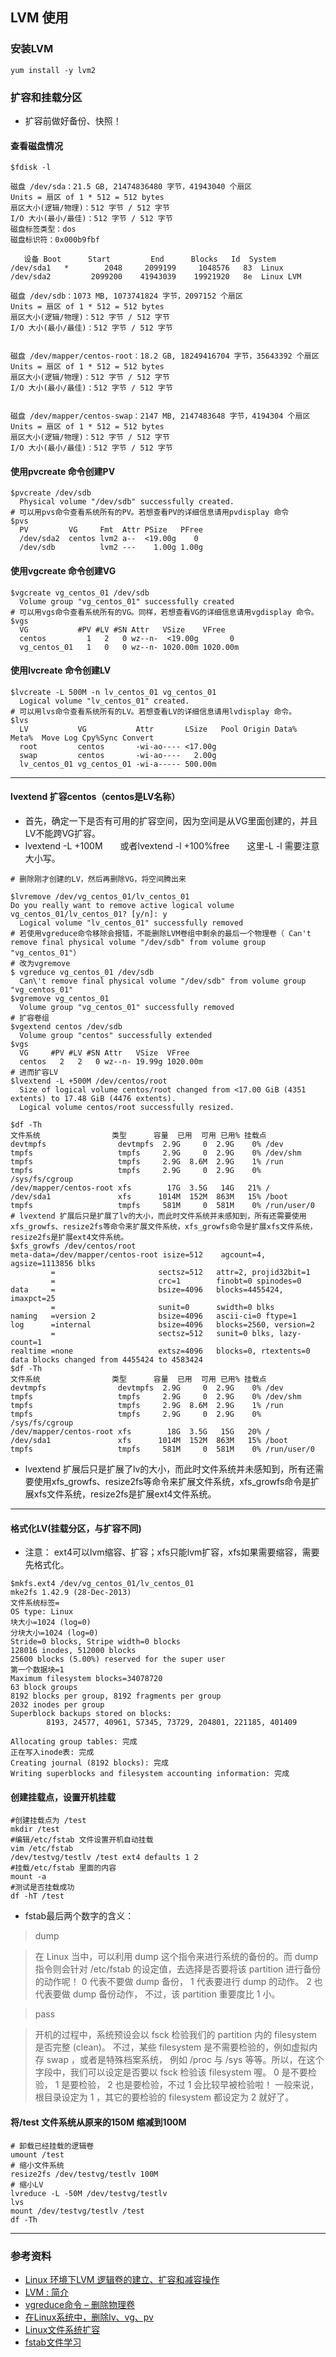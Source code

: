 ## LVM 使用

### 安装LVM
``` shell
yum install -y lvm2
```

### 扩容和挂载分区

* 扩容前做好备份、快照！

#### 查看磁盘情况
``` shell
$fdisk -l

磁盘 /dev/sda：21.5 GB, 21474836480 字节，41943040 个扇区
Units = 扇区 of 1 * 512 = 512 bytes
扇区大小(逻辑/物理)：512 字节 / 512 字节
I/O 大小(最小/最佳)：512 字节 / 512 字节
磁盘标签类型：dos
磁盘标识符：0x000b9fbf

   设备 Boot      Start         End      Blocks   Id  System
/dev/sda1   *        2048     2099199     1048576   83  Linux
/dev/sda2         2099200    41943039    19921920   8e  Linux LVM

磁盘 /dev/sdb：1073 MB, 1073741824 字节，2097152 个扇区
Units = 扇区 of 1 * 512 = 512 bytes
扇区大小(逻辑/物理)：512 字节 / 512 字节
I/O 大小(最小/最佳)：512 字节 / 512 字节


磁盘 /dev/mapper/centos-root：18.2 GB, 18249416704 字节，35643392 个扇区
Units = 扇区 of 1 * 512 = 512 bytes
扇区大小(逻辑/物理)：512 字节 / 512 字节
I/O 大小(最小/最佳)：512 字节 / 512 字节


磁盘 /dev/mapper/centos-swap：2147 MB, 2147483648 字节，4194304 个扇区
Units = 扇区 of 1 * 512 = 512 bytes
扇区大小(逻辑/物理)：512 字节 / 512 字节
I/O 大小(最小/最佳)：512 字节 / 512 字节
```

#### 使用pvcreate 命令创建PV
``` shell
$pvcreate /dev/sdb
  Physical volume "/dev/sdb" successfully created.
# 可以用pvs命令查看系统所有的PV。若想查看PV的详细信息请用pvdisplay 命令
$pvs
  PV         VG     Fmt  Attr PSize   PFree
  /dev/sda2  centos lvm2 a--  <19.00g    0
  /dev/sdb          lvm2 ---    1.00g 1.00g
```

#### 使用vgcreate 命令创建VG
``` shell
$vgcreate vg_centos_01 /dev/sdb
  Volume group "vg_centos_01" successfully created
# 可以用vgs命令查看系统所有的VG。同样，若想查看VG的详细信息请用vgdisplay 命令。
$vgs
  VG           #PV #LV #SN Attr   VSize    VFree
  centos         1   2   0 wz--n-  <19.00g       0
  vg_centos_01   1   0   0 wz--n- 1020.00m 1020.00m
```

#### 使用lvcreate 命令创建LV
``` shell
$lvcreate -L 500M -n lv_centos_01 vg_centos_01
  Logical volume "lv_centos_01" created.
# 可以用lvs命令查看系统所有的LV。若想查看LV的详细信息请用lvdisplay 命令。
$lvs
  LV           VG           Attr       LSize   Pool Origin Data%  Meta%  Move Log Cpy%Sync Convert
  root         centos       -wi-ao---- <17.00g
  swap         centos       -wi-ao----   2.00g
  lv_centos_01 vg_centos_01 -wi-a----- 500.00m
```

---

#### lvextend 扩容centos（centos是LV名称）

* 首先，确定一下是否有可用的扩容空间，因为空间是从VG里面创建的，并且LV不能跨VG扩容。
* lvextend -L +100M  或者lvextend -l +100%free  这里-L -l 需要注意大小写。

``` shell
# 删除刚才创建的LV，然后再删除VG，将空间腾出来

$lvremove /dev/vg_centos_01/lv_centos_01
Do you really want to remove active logical volume vg_centos_01/lv_centos_01? [y/n]: y
  Logical volume "lv_centos_01" successfully removed
# 若使用vgreduce命令移除会报错，不能删除LVM卷组中剩余的最后一个物理卷（ Can't remove final physical volume "/dev/sdb" from volume group "vg_centos_01"）
# 改为vgremove
$ vgreduce vg_centos_01 /dev/sdb
  Can\'t remove final physical volume "/dev/sdb" from volume group "vg_centos_01"
$vgremove vg_centos_01
  Volume group "vg_centos_01" successfully removed
# 扩容卷组
$vgextend centos /dev/sdb
  Volume group "centos" successfully extended
$vgs
  VG     #PV #LV #SN Attr   VSize  VFree
  centos   2   2   0 wz--n- 19.99g 1020.00m
# 进而扩容LV
$lvextend -L +500M /dev/centos/root
  Size of logical volume centos/root changed from <17.00 GiB (4351 extents) to 17.48 GiB (4476 extents).
  Logical volume centos/root successfully resized.

$df -Th
文件系统                类型      容量  已用  可用 已用% 挂载点
devtmpfs                devtmpfs  2.9G     0  2.9G    0% /dev
tmpfs                   tmpfs     2.9G     0  2.9G    0% /dev/shm
tmpfs                   tmpfs     2.9G  8.6M  2.9G    1% /run
tmpfs                   tmpfs     2.9G     0  2.9G    0% /sys/fs/cgroup
/dev/mapper/centos-root xfs        17G  3.5G   14G   21% /
/dev/sda1               xfs      1014M  152M  863M   15% /boot
tmpfs                   tmpfs     581M     0  581M    0% /run/user/0
# lvextend 扩展后只是扩展了lv的大小，而此时文件系统并未感知到，所有还需要使用xfs_growfs、resize2fs等命令来扩展文件系统，xfs_growfs命令是扩展xfs文件系统，resize2fs是扩展ext4文件系统。
$xfs_growfs /dev/centos/root
meta-data=/dev/mapper/centos-root isize=512    agcount=4, agsize=1113856 blks
         =                       sectsz=512   attr=2, projid32bit=1
         =                       crc=1        finobt=0 spinodes=0
data     =                       bsize=4096   blocks=4455424, imaxpct=25
         =                       sunit=0      swidth=0 blks
naming   =version 2              bsize=4096   ascii-ci=0 ftype=1
log      =internal               bsize=4096   blocks=2560, version=2
         =                       sectsz=512   sunit=0 blks, lazy-count=1
realtime =none                   extsz=4096   blocks=0, rtextents=0
data blocks changed from 4455424 to 4583424
$df -Th
文件系统                类型      容量  已用  可用 已用% 挂载点
devtmpfs                devtmpfs  2.9G     0  2.9G    0% /dev
tmpfs                   tmpfs     2.9G     0  2.9G    0% /dev/shm
tmpfs                   tmpfs     2.9G  8.6M  2.9G    1% /run
tmpfs                   tmpfs     2.9G     0  2.9G    0% /sys/fs/cgroup
/dev/mapper/centos-root xfs        18G  3.5G   15G   20% /
/dev/sda1               xfs      1014M  152M  863M   15% /boot
tmpfs                   tmpfs     581M     0  581M    0% /run/user/0
```
* lvextend 扩展后只是扩展了lv的大小，而此时文件系统并未感知到，所有还需要使用xfs_growfs、resize2fs等命令来扩展文件系统，xfs_growfs命令是扩展xfs文件系统，resize2fs是扩展ext4文件系统。

---

#### 格式化LV(挂载分区，与扩容不同)

* 注意： ext4可以lvm缩容、扩容；xfs只能lvm扩容，xfs如果需要缩容，需要先格式化。

``` shell
$mkfs.ext4 /dev/vg_centos_01/lv_centos_01
mke2fs 1.42.9 (28-Dec-2013)
文件系统标签=
OS type: Linux
块大小=1024 (log=0)
分块大小=1024 (log=0)
Stride=0 blocks, Stripe width=0 blocks
128016 inodes, 512000 blocks
25600 blocks (5.00%) reserved for the super user
第一个数据块=1
Maximum filesystem blocks=34078720
63 block groups
8192 blocks per group, 8192 fragments per group
2032 inodes per group
Superblock backups stored on blocks:
        8193, 24577, 40961, 57345, 73729, 204801, 221185, 401409

Allocating group tables: 完成
正在写入inode表: 完成
Creating journal (8192 blocks): 完成
Writing superblocks and filesystem accounting information: 完成
```
#### 创建挂载点，设置开机挂载

``` shell
#创建挂载点为 /test
mkdir /test
#编辑/etc/fstab 文件设置开机自动挂载
vim /etc/fstab
/dev/testvg/testlv /test ext4 defaults 1 2
#挂载/etc/fstab 里面的内容
mount -a 
#测试是否挂载成功
df -hT /test
```
* fstab最后两个数字的含义：

> dump

> 在 Linux 当中，可以利用 dump 这个指令来进行系统的备份的。而 dump 指令则会针对 /etc/fstab 的设定值，去选择是否要将该 partition 进行备份的动作呢！ 0 代表不要做 dump 备份， 1 代表要进行 dump 的动作。 2 也代表要做 dump 备份动作， 不过，该 partition 重要度比 1 小。

> pass

> 开机的过程中，系统预设会以 fsck 检验我们的 partition 内的 filesystem 是否完整 (clean)。 不过，某些 filesystem 是不需要检验的，例如虚拟内存 swap ，或者是特殊档案系统， 例如 /proc 与 /sys 等等。所以，在这个字段中，我们可以设定是否要以 fsck 检验该 filesystem 喔。 0 是不要检验， 1 是要检验， 2 也是要检验，不过 1 会比较早被检验啦！ 一般来说，根目录设定为 1 ，其它的要检验的 filesystem 都设定为 2 就好了。


#### 将/test 文件系统从原来的150M 缩减到100M
``` shell
# 卸载已经挂载的逻辑卷
umount /test
# 缩小文件系统
resize2fs /dev/testvg/testlv 100M
# 缩小LV
lvreduce -L -50M /dev/testvg/testlv
lvs
mount /dev/testvg/testlv /test
df -Th
```


---

### 参考资料

* [Linux 环境下LVM 逻辑卷的建立、扩容和减容操作](https://cloud.tencent.com/developer/article/1645014)
* [LVM : 简介](https://www.cnblogs.com/sparkdev/p/10130934.html)
* [vgreduce命令 – 删除物理卷](https://www.linuxcool.com/vgreduce)
* [在Linux系统中，删除lv、vg、pv](https://blog.csdn.net/xulin88/article/details/78660419)
* [Linux文件系统扩容](https://www.cnblogs.com/sxFu/p/13426362.html)
* [fstab文件学习](https://blog.csdn.net/farsight2009/article/details/4446338)


































